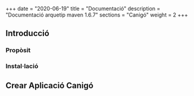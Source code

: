 +++
date        = "2020-06-19"
title       = "Documentació"
description = "Documentació arquetip maven 1.6.7"
sections    = "Canigó"
weight		= 2
+++

## Introducció

### Propòsit

### Instal·lació

## Crear Aplicació Canigó


